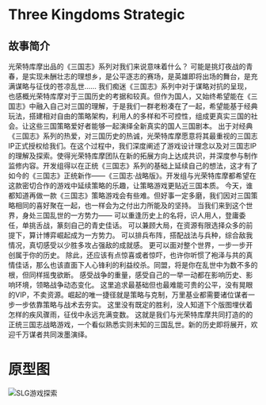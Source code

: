# Three Kingdoms Strategic

## 故事简介

光荣特库摩出品的《三国志》系列对我们来说意味着什么？
可能是挑灯夜战的青春，是实现未酬壮志的理想乡，是公平逐志的赛场，是英雄即将出场的舞台，是充满谋略与征伐的苍凉乱世……
我们痴迷《三国志》系列中对于谋略对抗的呈现，也感概光荣特库摩对于三国历史的考据和较真。但作为国人，又始终希望能在《三国志》中融入自己对三国的理解，于是我们一群老粉凑在了一起，希望能基于经典玩法，搭建相对自由的策略架构，利用人的多样和不可控性，组成更真实三国的社会。让这些三国策略爱好者能够一起演绎全新真实的国人三国剧本。
出于对经典《三国志》系列的热爱，对三国历史的热诚，光荣特库摩愿意将其最重视的三国志IP正式授权给我们。在这个过程中，我们深度阐述了游戏设计理念以及对三国志IP的理解及探索。使得光荣特库摩团队在新的拓展方向上达成共识，并深度参与制作监修内容。开发组得以在正统《三国志》系列的基础上延续自己的想法，这才有了如今的《三国志》正统新作——《三国志·战略版》。开发组与光荣特库摩都希望在这款密切合作的游戏中延续策略的乐趣，让策略游戏更贴近三国本质。
今天，谁都知道再做一款《三国志》策略游戏会有些难。但好事一定多磨，我们因对三国策略相同的喜好聚在一起，也一样会为之付出力所能及的坚持。
当我们来到这个世界，身处三国乱世的一方势力——
可以重逢历史上的名将，识人用人，登庸委任，单挑舌战，篆刻自己的青史佳话。
可以兼顾大局，在资源有限选择众多的前提下，算计博弈崛起成为一方势力。
可以排兵布阵，搭配战法与兵种，综合敌我情况，真切感受以少胜多攻占强敌的成就感。
更可以面对整个世界，一步一步开创属于你的历史。
除此，还应该有点惊喜或者惊吓，也许你听惯了袍泽与共的真情佳话，那么也该直面下人心锋利的利益绞杀。同盟，将是你在乱世中为数不多的根，但同样摇曳欲断。
感受战争的重量，感受自己的一举一动都在影响历史、影响环境，领略战争动态变化。
这里追求最基础但也最难能可贵的公平，没有晃眼的VIP，不卖资源。崛起的唯一捷径就是策略与克制，万里基业都需要诸位谋者一步一步依靠策略与战术去夯实。
这里没有既定的胜利，没人知道下个版图埋伏着怎样的疾风骤雨，征伐中永远充满变数。
这就是我们与光荣特库摩共同打造的的正统三国志战略游戏，一个看似熟悉实则未知的三国乱世。新的历史即将展开，欢迎千万谋者共同泼墨演绎。

# 原型图

![SLG游戏探索](https://noseparte-1256862255.cos.ap-chengdu.myqcloud.com/087f8d6e3c2c4d5a46ab4666724889a.png)
